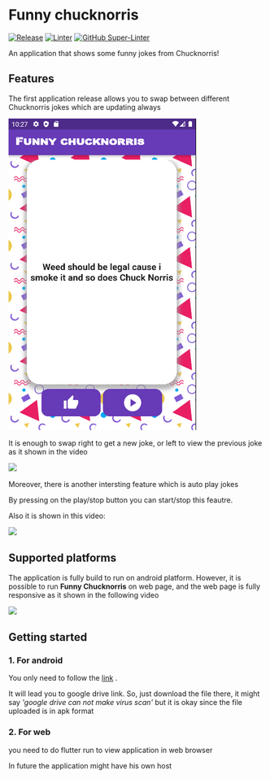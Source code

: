# Funny chucknorris

[![Release](https://github.com/AhmadAlhussin2/jokesapp/actions/workflows/flutter.yml/badge.svg?branch=main)](https://github.com/AhmadAlhussin2/jokesapp/actions/workflows/flutter.yml)
[![Linter](https://github.com/AhmadAlhussin2/jokesapp/actions/workflows/analyze.yml/badge.svg)](https://github.com/AhmadAlhussin2/jokesapp/actions/workflows/analyze.yml)
[![GitHub Super-Linter](https://github.com/AhmadAlhussin2/jokesapp/workflows/Lint%20Code%20Base/badge.svg)](https://github.com/AhmadAlhussin2/jokesapp/actions/workflows/linter.yml)


An application that shows some funny jokes from Chucknorris! 

## Features

The first application release allows you to swap between different Chucknorris jokes which are updating always

![alt text](https://github.com/AhmadAlhussin2/jokesapp/blob/main/images/firstlayout.png?raw=true)

It is enough to swap right to get a new joke, or left to view the previous joke as it shown in the video

<img src="https://user-images.githubusercontent.com/102483482/172067944-be62e0cc-2f2a-4a45-9ef7-120ecf515204.gif" height=700>

Moreover, there is another intersting feature which is auto play jokes 

By pressing on the play/stop button you can start/stop this feautre. 

Also it is shown in this video:

<img src="https://user-images.githubusercontent.com/102483482/172068225-81be73fa-8e77-4121-aaf4-e8f21dc0eb20.gif" height=700>


## Supported platforms
The application is fully build to run on android platform.
However, it is possible to run **Funny Chucknorris** on web page, and the web page is fully responsive as it shown in the following video


<img src="https://user-images.githubusercontent.com/102483482/172069374-2258d3c0-b596-4100-9827-9b4b47e170bb.gif" width=500>

## Getting started

### 1. For android
You only need to follow the [link](https://drive.google.com/file/d/1ocFxvutNLD8n7t2H7ei_4MvdBDebbXPr/view?usp=sharing) .

It will lead you to google drive link. So, just download the file there, it might say _'google drive can not make virus scan'_ but it is okay since the file uploaded is in apk format

### 2. For web

you need to do flutter run to view application in web browser

In future the application might have his own host

